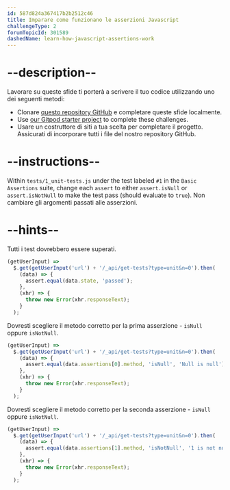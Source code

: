 ```yaml
---
id: 587d824a367417b2b2512c46
title: Imparare come funzionano le asserzioni Javascript
challengeType: 2
forumTopicId: 301589
dashedName: learn-how-javascript-assertions-work
---
```


# --description--

Lavorare su queste sfide ti porterà a scrivere il tuo codice utilizzando uno dei seguenti metodi:

- Clonare <a href="https://github.com/freeCodeCamp/boilerplate-mochachai/" target="_blank" rel="noopener noreferrer nofollow">questo repository GitHub</a> e completare queste sfide localmente.
- Use <a href="https://gitpod.io/?autostart=true#https://github.com/freeCodeCamp/boilerplate-mochachai/" target="_blank" rel="noopener noreferrer nofollow">our Gitpod starter project</a> to complete these challenges.
- Usare un costruttore di siti a tua scelta per completare il progetto. Assicurati di incorporare tutti i file del nostro repository GitHub.

# --instructions--

Within `tests/1_unit-tests.js` under the test labeled `#1` in the `Basic Assertions` suite, change each `assert` to either `assert.isNull` or `assert.isNotNull` to make the test pass (should evaluate to `true`). Non cambiare gli argomenti passati alle asserzioni.

# --hints--

Tutti i test dovrebbero essere superati.

```js
(getUserInput) =>
  $.get(getUserInput('url') + '/_api/get-tests?type=unit&n=0').then(
    (data) => {
      assert.equal(data.state, 'passed');
    },
    (xhr) => {
      throw new Error(xhr.responseText);
    }
  );
```

Dovresti scegliere il metodo corretto per la prima asserzione - `isNull` oppure `isNotNull`.

```js
(getUserInput) =>
  $.get(getUserInput('url') + '/_api/get-tests?type=unit&n=0').then(
    (data) => {
      assert.equal(data.assertions[0].method, 'isNull', 'Null is null');
    },
    (xhr) => {
      throw new Error(xhr.responseText);
    }
  );
```

Dovresti scegliere il metodo corretto per la seconda asserzione - `isNull` oppure `isNotNull`.

```js
(getUserInput) =>
  $.get(getUserInput('url') + '/_api/get-tests?type=unit&n=0').then(
    (data) => {
      assert.equal(data.assertions[1].method, 'isNotNull', '1 is not null');
    },
    (xhr) => {
      throw new Error(xhr.responseText);
    }
  );
```

